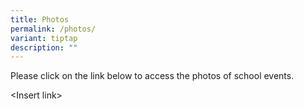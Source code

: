 ```yaml
---
title: Photos
permalink: /photos/
variant: tiptap
description: ""
---
```

<p>Please click on the link below to access the photos of school events.</p>
<p>&lt;Insert link&gt;</p>